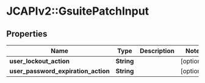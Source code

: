 # JCAPIv2::GsuitePatchInput

## Properties
Name | Type | Description | Notes
------------ | ------------- | ------------- | -------------
**user_lockout_action** | **String** |  | [optional] 
**user_password_expiration_action** | **String** |  | [optional] 


